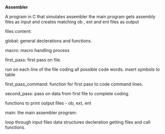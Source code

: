 **Assembler**

A program in C that simulates assembler the main program gets assembly files as input and creates matching ob , ext and ent files as output

files content:

global: general declerations and functions.

macro: macro handling process

first_pass: first pass on file.

run on each line of the file coding all possible code words. insert symbols to table

first_pass_command: function for first pass to code command lines.

second_pass: pass on data from first file to complete coding.

functions to print output files - ob, ext, ent

main: the main assembler program:

loop through input files data structures decleration getting files and call functions.
